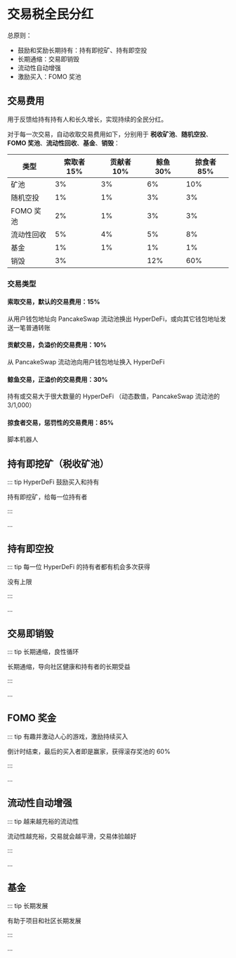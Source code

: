 # 交易税全民分红

总原则：

- 鼓励和奖励长期持有：持有即挖矿、持有即空投
- 长期通缩：交易即销毁
- 流动性自动增强
- 激励买入：FOMO 奖池

## 交易费用

用于反馈给持有持有人和长久增长，实现持续的全民分红。

对于每一次交易，自动收取交易费用如下，分别用于 **税收矿池**、**随机空投**、**FOMO 奖池**、**流动性回收**、**基金**、**销毁**：

| 类型       | 索取者 15% | 贡献者 10% | 鲸鱼 30% | 掠食者 85% |
| ---------- | ---------- | ---------- | -------- | ---------- |
| 矿池       | 3%         | 3%         | 6%       | 10%        |  
| 随机空投   | 1%         | 1%         | 3%       | 3%         |
| FOMO 奖池  | 2%         | 1%         | 3%       | 3%         |
| 流动性回收 | 5%         | 4%         | 5%       | 8%         |
| 基金       | 1%         | 1%         | 1%       | 1%         |
| 销毁       | 3%         |            | 12%      | 60%        |

### 交易类型

#### 索取交易，默认的交易费用：15%

从用户钱包地址向 PancakeSwap 流动池换出 HyperDeFi，或向其它钱包地址发送一笔普通转账

#### 贡献交易，负溢价的交易费用：10%

从 PancakeSwap 流动池向用户钱包地址换入 HyperDeFi

#### 鲸鱼交易，正溢价的交易费用：30%

持有或交易大于很大数量的 HyperDeFi （动态数值，PancakeSwap 流动池的 3/1,000）

#### 掠食者交易，惩罚性的交易费用：85%

脚本机器人

## 持有即挖矿（税收矿池）

::: tip HyperDeFi 鼓励买入和持有

持有即挖矿，给每一位持有者

:::

...

## 持有即空投

::: tip 每一位 HyperDeFi 的持有者都有机会多次获得

没有上限

:::

...

## 交易即销毁

::: tip 长期通缩，良性循环

长期通缩，导向社区健康和持有者的长期受益

:::

...

## FOMO 奖金

::: tip 有趣并激动人心的游戏，激励持续买入

倒计时结束，最后的买入者即是赢家，获得滚存奖池的 60%

:::

...

## 流动性自动增强

::: tip 越来越充裕的流动性

流动性越充裕，交易就会越平滑，交易体验越好

:::

...

## 基金

::: tip 长期发展

有助于项目和社区长期发展

:::

...